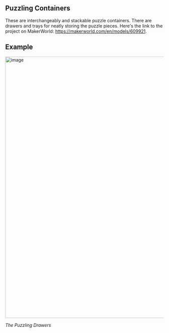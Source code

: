 ## Puzzling Containers
These are interchangeably and stackable puzzle containers. There are drawers and trays for neatly storing the puzzle pieces. Here's the link to the project on MakerWorld: https://makerworld.com/en/models/609921.

## Example
<img width="829" alt="image" src="https://github.com/user-attachments/assets/ede43608-f4d0-4a18-99aa-9bf08ef56553">

_The Puzzling Drawers_
